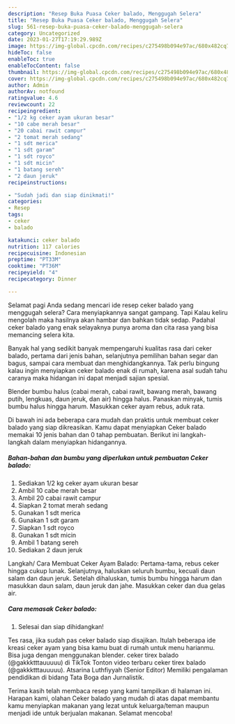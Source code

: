 ```yaml
---
description: "Resep Buka Puasa Ceker balado, Menggugah Selera"
title: "Resep Buka Puasa Ceker balado, Menggugah Selera"
slug: 561-resep-buka-puasa-ceker-balado-menggugah-selera
category: Uncategorized
date: 2023-01-27T17:19:29.989Z
image: https://img-global.cpcdn.com/recipes/c275498b094e97ac/680x482cq70/ceker-balado-foto-resep-utama.jpg
hideToc: false
enableToc: true
enableTocContent: false
thumbnail: https://img-global.cpcdn.com/recipes/c275498b094e97ac/680x482cq70/ceker-balado-foto-resep-utama.jpg
cover: https://img-global.cpcdn.com/recipes/c275498b094e97ac/680x482cq70/ceker-balado-foto-resep-utama.jpg
author: Admin
authorAv: notfound
ratingvalue: 4.6
reviewcount: 22
recipeingredient:
- "1/2 kg ceker ayam ukuran besar"
- "10 cabe merah besar"
- "20 cabai rawit campur"
- "2 tomat merah sedang"
- "1 sdt merica"
- "1 sdt garam"
- "1 sdt royco"
- "1 sdt micin"
- "1 batang sereh"
- "2 daun jeruk"
recipeinstructions:

- "Sudah jadi dan siap dinikmati!"
categories:
- Resep
tags:
- ceker
- balado

katakunci: ceker balado 
nutrition: 117 calories
recipecuisine: Indonesian
preptime: "PT33M"
cooktime: "PT36M"
recipeyield: "4"
recipecategory: Dinner

---
```



Selamat pagi Anda sedang mencari ide resep ceker balado yang menggugah selera? Cara menyiapkannya sangat gampang. Tapi Kalau keliru mengolah maka hasilnya akan hambar dan bahkan tidak sedap. Padahal ceker balado yang enak selayaknya punya aroma dan cita rasa yang bisa memancing selera kita.


Banyak hal yang sedikit banyak mempengaruhi kualitas rasa dari ceker balado, pertama dari jenis bahan, selanjutnya pemilihan bahan segar dan bagus, sampai cara membuat dan menghidangkannya. Tak perlu bingung kalau ingin menyiapkan ceker balado enak di rumah, karena asal sudah tahu caranya maka hidangan ini dapat menjadi sajian spesial.

Blender bumbu halus (cabai merah, cabai rawit, bawang merah, bawang putih, lengkuas, daun jeruk, dan air) hingga halus. Panaskan minyak, tumis bumbu halus hingga harum. Masukkan ceker ayam rebus, aduk rata.


Di bawah ini ada beberapa cara mudah dan praktis untuk membuat ceker balado yang siap dikreasikan. Kamu dapat menyiapkan Ceker balado memakai 10 jenis bahan dan 0 tahap pembuatan. Berikut ini langkah-langkah dalam menyiapkan hidangannya.

<!--inarticleads1-->

##### Bahan-bahan dan bumbu yang diperlukan untuk pembuatan Ceker balado:

1. Sediakan 1/2 kg ceker ayam ukuran besar
1. Ambil 10 cabe merah besar
1. Ambil 20 cabai rawit campur
1. Siapkan 2 tomat merah sedang
1. Gunakan 1 sdt merica
1. Gunakan 1 sdt garam
1. Siapkan 1 sdt royco
1. Gunakan 1 sdt micin
1. Ambil 1 batang sereh
1. Sediakan 2 daun jeruk


Langkah/ Cara Membuat Ceker Ayam Balado: Pertama-tama, rebus ceker hingga cukup lunak. Selanjutnya, haluskan seluruh bumbu, kecuali daun salam dan daun jeruk. Setelah dihaluskan, tumis bumbu hingga harum dan masukkan daun salam, daun jeruk dan jahe. Masukkan ceker dan dua gelas air. 

<!--inarticleads2-->

##### Cara memasak Ceker balado:


1. Selesai dan siap dihidangkan!

Tes rasa, jika sudah pas ceker balado siap disajikan. Itulah beberapa ide kreasi ceker ayam yang bisa kamu buat di rumah untuk menu harianmu. Bisa juga dengan menggunakan blender. ceker tirex balado (@gakkktttauuuuu) di TikTok Tonton video terbaru ceker tirex balado (@gakkktttauuuuu). Atsarina Luthfiyyah (Senior Editor) Memiliki pengalaman pendidikan di bidang Tata Boga dan Jurnalistik. 

Terima kasih telah membaca resep yang kami tampilkan di halaman ini. Harapan kami, olahan Ceker balado yang mudah di atas dapat membantu kamu menyiapkan makanan yang lezat untuk keluarga/teman maupun menjadi ide untuk berjualan makanan. Selamat mencoba!
